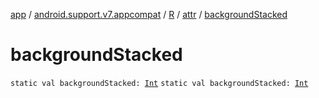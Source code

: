[app](../../../index.md) / [android.support.v7.appcompat](../../index.md) / [R](../index.md) / [attr](index.md) / [backgroundStacked](.)

# backgroundStacked

`static val backgroundStacked: `[`Int`](https://kotlinlang.org/api/latest/jvm/stdlib/kotlin/-int/index.html)
`static val backgroundStacked: `[`Int`](https://kotlinlang.org/api/latest/jvm/stdlib/kotlin/-int/index.html)